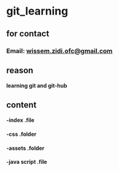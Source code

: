 # git_learning

## for contact
### Email: wissem.zidi.ofc@gmail.com

## reason
#### learning git and git-hub

## content
#### -index .file
#### -css .folder
#### -assets .folder
#### -java script .file
